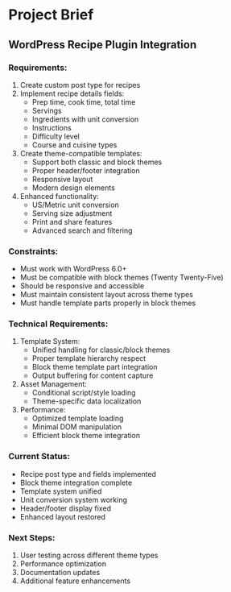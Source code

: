# Project Brief

## WordPress Recipe Plugin Integration

### Requirements:
1. Create custom post type for recipes
2. Implement recipe details fields:
   - Prep time, cook time, total time
   - Servings
   - Ingredients with unit conversion
   - Instructions
   - Difficulty level
   - Course and cuisine types
3. Create theme-compatible templates:
   - Support both classic and block themes
   - Proper header/footer integration
   - Responsive layout
   - Modern design elements
4. Enhanced functionality:
   - US/Metric unit conversion
   - Serving size adjustment
   - Print and share features
   - Advanced search and filtering

### Constraints:
- Must work with WordPress 6.0+
- Must be compatible with block themes (Twenty Twenty-Five)
- Should be responsive and accessible
- Must maintain consistent layout across theme types
- Must handle template parts properly in block themes

### Technical Requirements:
1. Template System:
   - Unified handling for classic/block themes
   - Proper template hierarchy respect
   - Block theme template part integration
   - Output buffering for content capture
2. Asset Management:
   - Conditional script/style loading
   - Theme-specific data localization
3. Performance:
   - Optimized template loading
   - Minimal DOM manipulation
   - Efficient block theme integration

### Current Status:
- Recipe post type and fields implemented 
- Block theme integration complete 
- Template system unified 
- Unit conversion system working 
- Header/footer display fixed 
- Enhanced layout restored 

### Next Steps:
1. User testing across different theme types
2. Performance optimization
3. Documentation updates
4. Additional feature enhancements
